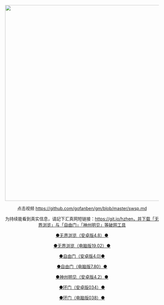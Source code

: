 <div align="center"><a href="https://git.io/hzhen"><IMG SRC="https://github.com/ofn1/Victoria/blob/master/hzhen2.jpg" width=640></a>

点击视频 https://github.com/gofanben/gm/blob/master/swsp.md

为持续能看到真实信息，请記下汇真网短链接：https://git.io/hzhen，并下载「无界浏览」与「自由门」「神州明见」等破网工具

[●无界浏览（安卓版4.8）●](https://cdn.jsdelivr.net/gh/ofn1/zhenzhen@1.1/um.apk)

[●无界浏览（电脑版19.02）●](https://cdn.jsdelivr.net/gh/ofn1/zhenzhen@1.1/u1902.zip)

[●自由门（安卓版4.0)●](https://cdn.jsdelivr.net/gh/ofn1/zhenzhen@1.1/fgma40.apk)

[●自由门（电脑版7.80）●](https://cdn.jsdelivr.net/gh/ofn1/zhenzhen@1.1/fg780p.zip)

[●神州明见（安卓版4.2）●](https://cdn.jsdelivr.net/gh/ofn1/zhenzhen@1.1/SzzdOgate.apk)

[●环门（安卓版034）●](https://cdn.jsdelivr.net/gh/ofn1/zhenzhen@1.1/oGatea.apk)

[●环门（电脑版038）●](https://cdn.jsdelivr.net/gh/ofn1/zhenzhen@1.1/oGate.zip)
